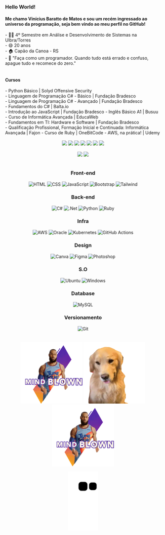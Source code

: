 ### Hello World!
#### Me chamo Vinícius Baratto de Matos e sou um recém ingressado ao universo da programação, seja bem vindo ao meu perfil no GitHub!

<div>
- 👩‍💻 4º Semestre em Análise e Desenvolvimento de Sistemas na Ulbra/Torres<br>
- 😄 20 anos<br>
- 🏠 Capão da Canoa - RS<br>
- 📖 "Faça como um programador. Quando tudo está errado e confuso, apague tudo e recomece do zero."
</div>

<br>

#### Cursos
<div>
  - Python Básico | Solyd Offensive Security<br>
  - Linguagem de Programação C# - Básico | Fundação Bradesco<br>
  - Linguagem de Programação C# - Avançado | Fundação Bradesco<br>
  - Fundamentos do C# | Balta.io<br>
  - Introdução ao JavaScript | Fundação Bradesco
  - Inglês Básico A1 | Busuu
  - Curso de Informática Avançada | EducaWeb<br>
  - Fundamentos em TI: Hardware e Software | Fundação Bradesco<br>
  - Qualificação Profissional, Formação Inicial e Continuada: Informática Avançada | Fajon
  - Curso de Ruby | OneBitCode
  - AWS, na prática! | Udemy
</div>

<br>

<div align="center">
  <a href ="mailto:vinibmatos@rede.ulbra.br?subject=Ol%C3%A1!"><img src="https://img.shields.io/badge/Gmail-D14836?style=for-the-badge&logo=gmail&logoColor=white" target="_blank"></a>
  <a href ="https://www.facebook.com/M4tszZ/"><img src="https://img.shields.io/badge/Facebook-1877F2?style=for-the-badge&logo=facebook&logoColor=white" target="_blank"></a>
  <a href ="https://www.instagram.com/_matszz/"><img src="https://img.shields.io/badge/Instagram-E4405F?style=for-the-badge&logo=instagram&logoColor=white" target="_blank"></a>
  <a href ="https://wa.me/5551989544006"><img src="https://img.shields.io/badge/WhatsApp-25D366?style=for-the-badge&logo=whatsapp&logoColor=white" target="_blank"></a>
  <a href ="https://t.me/ViniMat0s"><img src="https://img.shields.io/badge/Telegram-2CA5E0?style=for-the-badge&logo=telegram&logoColor=white" target="_blank"></a>
  <a href ="https://github.com/ViniciusMat0s"><img src="https://img.shields.io/badge/GitHub-100000?style=for-the-badge&logo=github&logoColor=white" target="_blank"></a>
  <a href ="https://www.linkedin.com/in/vinícius-matos-57845325a/"><img src="https://img.shields.io/badge/LinkedIn-0077B5?style=for-the-badge&logo=linkedin&logoColor=white" target="_blank"></a>
</div>

<br>

<div align="center">
    <img height="180em" src="https://github-readme-stats.vercel.app/api?username=viniciusmat0s&show_icons=true&theme=dark&include_all_commits=true&count_private=true"/>
    <img height="130em" src="https://github-readme-stats.vercel.app/api/top-langs/?username=viniciusmat0s&layout=compact&langs_count=16&theme=dark"/>
</div>

<div align="center"><br/>
  <div>
    <h3>Front-end</h3>
      <img align="center" alt="HTML" src="https://img.shields.io/badge/HTML-239120?style=for-the-badge&logo=html5&logoColor=white">
      <img align="center" alt="CSS" src="https://img.shields.io/badge/CSS-239120?&style=for-the-badge&logo=css3&logoColor=white">
      <img align="center" alt="JavaScript" src="https://img.shields.io/badge/javascript-%23323330.svg?style=for-the-badge&logo=javascript&logoColor=%23F7DF1E">
      <img align="center" alt="Bootstrap" src="https://img.shields.io/badge/bootstrap-%238511FA.svg?style=for-the-badge&logo=bootstrap&logoColor=white">
      <img align="center" alt="Tailwind" src="https://img.shields.io/badge/tailwindcss-%2338B2AC.svg?style=for-the-badge&logo=tailwind-css&logoColor=white">
  </div>
  <div>
    <h3>Back-end</h3>
      <img align="center" alt="C#" src="https://img.shields.io/badge/c%23-%23239120.svg?style=for-the-badge&logo=c-sharp&logoColor=white">
      <img align="center" alt=".Net" src="https://img.shields.io/badge/.NET-5C2D91?style=for-the-badge&logo=.net&logoColor=white)">
      <img align="center" alt="Python" src="https://img.shields.io/badge/Python-14354C?style=for-the-badge&logo=python&logoColor=white">
      <img align="center" alt="Ruby" src="https://img.shields.io/badge/ruby-%23CC342D.svg?style=for-the-badge&logo=ruby&logoColor=white">
  </div>
  <div>
    <h3>Infra</h3>
      <img align="center" alt="AWS" src="https://img.shields.io/badge/AWS-%23FF9900.svg?style=for-the-badge&logo=amazon-aws&logoColor=white">
      <img align="center" alt="Oracle" src="https://img.shields.io/badge/Oracle-F80000?style=for-the-badge&logo=oracle&logoColor=white">
      <img align="center" alt="Kubernetes" src="https://img.shields.io/badge/kubernetes-%23326ce5.svg?style=for-the-badge&logo=kubernetes&logoColor=white">
      <img align="center" alt="GitHub Actions" src="https://img.shields.io/badge/github%20actions-%232671E5.svg?style=for-the-badge&logo=githubactions&logoColor=white">
  </div>
  <div>
    <h3>Design</h3>
      <img align="center" alt="Canva" src="https://img.shields.io/badge/Canva-%2300C4CC.svg?style=for-the-badge&logo=Canva&logoColor=white">
      <img align="center" alt="Figma" src="https://img.shields.io/badge/figma-%23F24E1E.svg?style=for-the-badge&logo=figma&logoColor=white">
      <img align="center" alt="Photoshop" src="https://img.shields.io/badge/adobe%20photoshop-%2331A8FF.svg?style=for-the-badge&logo=adobe%20photoshop&logoColor=white">
  </div>
    <div>
      <h3>S.O</h3>
      <img align="center" alt="Ubuntu" src="https://img.shields.io/badge/Ubuntu-E95420?style=for-the-badge&logo=ubuntu&logoColor=white">
      <img align="center" alt="Windows" src="https://img.shields.io/badge/Windows-0078D6?style=for-the-badge&logo=windows&logoColor=white">
    </div>
  <div>
    <h3>Database</h3>
      <img align="center" alt="MySQL" src="https://img.shields.io/badge/mysql-4479A1.svg?style=for-the-badge&logo=mysql&logoColor=white">
  </div>
  <div>
    <h3>Versionamento</h3>
      <img align="center" alt="Git" src="https://img.shields.io/badge/git-%23F05033.svg?style=for-the-badge&logo=git&logoColor=white">
  </div>
  
 <br>
  <br>
  
 <div align="center">
  <img width="200" img height="200"src="src/assets/to_readme/lebroon.gif">
  <img width="200" img height="200"src="src/assets/to_readme/golden.gif">
  <img width="200" img height="200"src="src/assets/to_readme/lebroon.gif">
</div>

  ![Snake animation](https://github.com/ViniciusMat0s/ViniciusMat0s/blob/output/github-contribution-grid-snake.svg)
